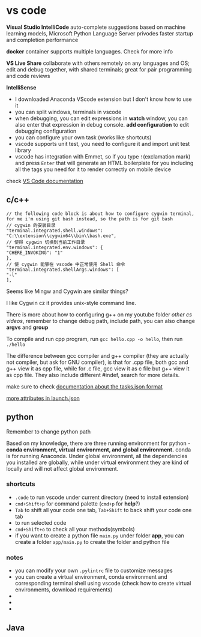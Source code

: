 # vs code

**Visual Studio IntelliCode** auto-complete suggestions based on machine learning models, Microsoft Python Language Server privodes faster startup and completion performance

**docker** container supports multiple languages. Check for more info

**VS Live Share** collaborate with others remotely on any languages and OS; edit and debug together, with shared terminals; great for pair programming and code reviews

**IntelliSense**



- I downloaded Anaconda VScode extension but I don't know how to use it
- you can split windows, terminals in vscode
- when debugging, you can edit expressions in **watch** window, you can also enter that expression in debug console. **add configuration** to edit debugging configuration
- you can configure your own task (works like shortcuts)
- vscode supports unit test, you need to configure it and import unit test library
- vscode has integration with Emmet, so if you type ```!```(exclamation mark) and press ```Enter``` that will generate an HTML boilerplate for you including all the tags you need for it to render correctly on mobile device

check [VS Code documentation](https://code.visualstudio.com/docs/setup/mac)

## c/c++

```
// the following code block is about how to configure cygwin terminal, for me i'm using git bash instead, so the path is for git bash
// cygwin 的安装目录
"terminal.integrated.shell.windows": "C:\\extension\\cygwin64\\bin\\bash.exe",
// 使得 cygwin 切换到当前工作目录
"terminal.integrated.env.windows": {
"CHERE_INVOKING": "1"
},
// 使 cygwin 能够在 vscode 中正常使用 Shell 命令
"terminal.integrated.shellArgs.windows": [
"-l"
],
```

Seems like Mingw and Cygwin are similar things?

I like Cygwin cz it provides unix-style command line. 

There is more about how to configuring g++ on my youtube folder *other cs videos*, remember to change debug path, include path, you can also change **argvs** and **group**

To compile and run cpp program, run ```gcc hello.cpp -o hello```, then run ```./hello```

The difference between gcc compiler and g++ compiler (they are actually not compiler, but ask for GNU compiler), is that for .cpp file, both gcc and g++ view it as cpp file, while for .c file,  gcc view it as c file but g++ view it as cpp file. They also include different #indef, search for more details. 



make sure to check [documentation about the tasks.json format](https://go.microsoft.com/fwlink/?LinkId=733558)

[more attributes in launch.json](https://go.microsoft.com/fwlink/?linkid=830387)

## python

Remember to change python path

Based on my knowledge, there are three running environment for python - **conda environment, virtual environment, and global environment.** conda is for running Anaconda. Under global environment, all the dependencies you installed are globally, while under virtual environment they are kind of locally and will not affect global environment. 

### shortcuts

- ```.code``` to run vscode under current directory (need to install extension)
-  ```cmd+Shift+p``` for command palette (```cmd+p``` for **help**?)
- ```Tab``` to shift all your code one tab, ```Tab+Shift``` to back shift your code one tab
-  to run selected code
- ```cmd+Shift+o``` to check all your methods(symbols) 
- if you want to create a python file ```main.py``` under folder **app**, you can create a folder ```app/main.py``` to create the folder and python file

### notes

- you can modify your own ```.pylintrc``` file to customize messages
- you can create a virtual environment, conda environment and corresponding terminal shell using vscode (check how to create virtual environments, download requirements)
- 
- 
- 





## Java





